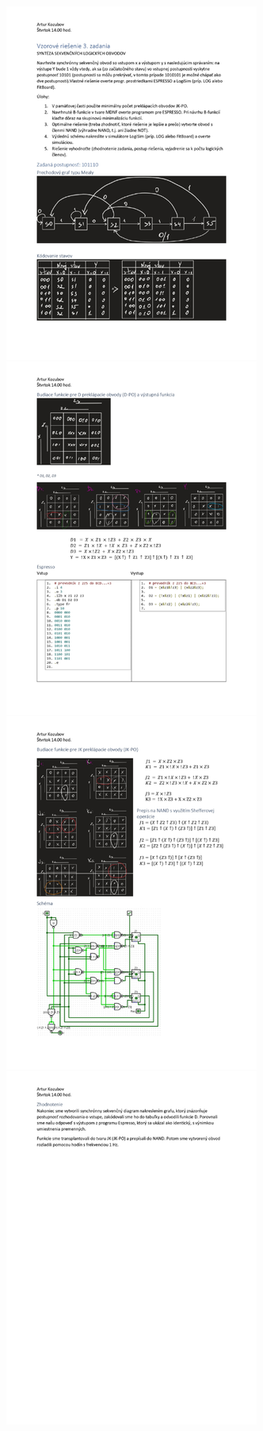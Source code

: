 ![main_page-0001.jpg](resources%2Fmain_page-0001.jpg)
![main_page-0002.jpg](resources%2Fmain_page-0002.jpg)
![main_page-0003.jpg](resources%2Fmain_page-0003.jpg)
![main_page-0004.jpg](resources%2Fmain_page-0004.jpg)